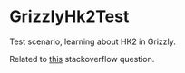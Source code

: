 # GrizzlyHk2Test
Test scenario, learning about HK2 in Grizzly.

Related to [this](http://stackoverflow.com/questions/31943129/jersey-grizzly-hk2-dependency-injection-but-not-into-resource)
stackoverflow question.
